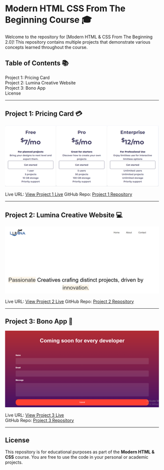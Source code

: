 # Modern HTML CSS From The Beginning Course 🎓  
Welcome to the repository for [Modern HTML & CSS From The Beginning 2.0]! This repository contains multiple projects that demonstrate various concepts learned throughout the course.

## Table of Contents 📚  
Project 1: Pricing Card  
Project 2: Lumina Creative Website  
Project 3: Bono App  
License

---

## Project 1: Pricing Card 💳  
![Project Screenshot](screenshots/pricing_card.PNG)

Live URL: [View Project 1 Live](https://pricing-card-e0e6dc.netlify.app/)
GitHub Repo: [Project 1 Repository](https://github.com/Subrina-Sirajee/HTML-CSS/tree/main/Pricing%20Card)

---

## Project 2: Lumina Creative Website 💻  
![Project Screenshot](screenshots/lumina.PNG)

Live URL: [View Project 2 Live](https://lumina-creative-83cd5a.netlify.app/) 
GitHub Repo: [Project 2 Repository](https://github.com/Subrina-Sirajee/HTML-CSS/tree/main/Lumina%20Creative%20Website)

---

## Project 3: Bono App 🧩  
![Project Screenshot](screenshots/bonoapp.PNG)

Live URL: [View Project 3 Live](https://bonoapp.netlify.app/)  
GitHub Repo: [Project 3 Repository](https://github.com/Subrina-Sirajee/HTML-CSS/tree/main/Bono%20App)

---

## License  
This repository is for educational purposes as part of the **Modern HTML & CSS** course. You are free to use the code in your personal or academic projects.
